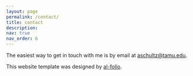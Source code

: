 ```yaml
---
layout: page
permalink: /contact/
title: contact
description:
nav: true
nav_order: 6
---
```

<!-- _pages/contact.md -->
The easiest way to get in touch with me is by email at [aschultz@tamu.edu](aschultz@tamu.edu).

This website template was designed by [al-folio](https://github.com/alshedivat/al-folio/tree/master/).
